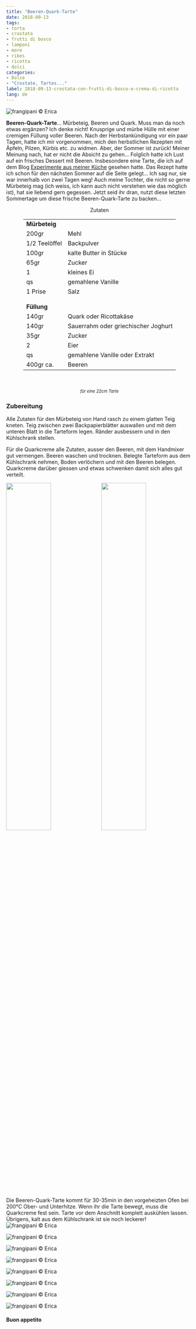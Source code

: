 ```yaml
---
title: "Beeren-Quark-Tarte"
date: 2018-09-13
tags:
- torta
- crostata
- frutti di bosco
- lamponi
- more
- ribes
- ricotta
- dolci
categories:
- Dolce
- "Crostate, Tartes..."
label: 2018-09-13-crostata-con-frutti-di-bosco-e-crema-di-ricotta
lang: de 
---
```

![](../2018-09-13-crostata-con-frutti-di-bosco-e-crema-di-ricotta/header.jpg "frangipani © Erica")

**Beeren-Quark-Tarte**... Mürbeteig, Beeren und Quark. Muss man da noch etwas ergänzen? Ich denke nicht! Knusprige und mürbe Hülle mit einer cremigen Füllung voller Beeren. Nach der Herbstankündigung vor ein paar Tagen, hatte ich mir vorgenommen, mich den herbstlichen Rezepten mit Äpfeln, Pilzen, Kürbis etc. zu widmen. Aber, der Sommer ist zurück! Meiner Meinung nach, hat er nicht die Absicht zu gehen... Folglich hatte ich Lust auf ein frisches Dessert mit Beeren. Insbesondere eine Tarte, die ich auf dem Blog <a href="https://www.experimenteausmeinerkueche.de/2016/07/sommerliche-beerentarte.html" target="_blank"> Experimente aus meiner Küche</a> gesehen hatte. Das Rezept hatte ich schon für den nächsten Sommer auf die Seite gelegt... Ich sag nur, sie war innerhalb von zwei Tagen weg! Auch meine Tochter, die nicht so gerne Mürbeteig mag (ich weiss, ich kann auch nicht verstehen wie das möglich ist), hat sie liebend gern gegessen. Jetzt seid ihr dran, nutzt diese letzten Sommertage um diese frische Beeren-Quark-Tarte zu backen...

<div id="wrapper" style="text-align: center">
  <div id="yourdiv" style="display: inline-block;">
    <div class="ingredients" itemscope itemtype="http://schema.org/Recipe">
      <span itemprop="name" style="display:none;">Beeren-Quark-Tarte</span>
      <span itemprop="recipeCategory" style="display:none;">Herzhaftes</span>
      <img itemprop="image" style="display:none;" class="ignore-gallery-item" src="../2018-09-13-crostata-con-frutti-di-bosco-e-crema-di-ricotta/header.jpeg"/>
      <span itemprop="author" style="display:none;">Erica Raiano</span>
      <span itemprop="description" style="display:none;">Beeren-Quark-Tarte... Mürbeteig, Beeren und Quark. Muss man da noch etwas ergänzen? Ich denke nicht!</span>
      <div class="ingredients-title">Zutaten</div>
      <table>
        <tbody>
          <tr>
            <td colspan="2"><b>Mürbeteig</b></td>
          </tr>
          <tr itemprop="recipeIngredient">
            <td>200gr</td>
            <td>Mehl</td>
          </tr>
          <tr itemprop="recipeIngredient">
            <td>1/2 Teelöffel</td>
            <td>Backpulver</td>
          </tr>
          <tr itemprop="recipeIngredient">
            <td>100gr</td>
            <td>kalte Butter in Stücke</td>
          </tr>
          <tr itemprop="recipeIngredient">
            <td>65gr</td>
            <td>Zucker</td>
          </tr>
          <tr itemprop="recipeIngredient">
            <td>1</td>
            <td>kleines Ei</td>
          </tr>
          <tr itemprop="recipeIngredient">
            <td>qs</td>
            <td>gemahlene Vanille</td>
          </tr>
          <tr itemprop="recipeIngredient">
            <td>1 Prise</td>
            <td>Salz</td>
          </tr>
          <tr style="height: 15px;"></tr>
          <tr>          
            <td colspan="2"><b>Füllung</b></td>
          </tr>
          <tr itemprop="recipeIngredient">
            <td>140gr</td>
            <td>Quark oder Ricottakäse</td>
          </tr>
          <tr itemprop="recipeIngredient">
            <td>140gr</td>
            <td>Sauerrahm oder griechischer Joghurt</td>
          </tr>
          <tr itemprop="recipeIngredient">
            <td>35gr</td>
            <td>Zucker</td>
          </tr>
          <tr itemprop="recipeIngredient">
            <td>2</td>
            <td>Eier</td>
          </tr>
          <tr itemprop="recipeIngredient">
            <td>qs</td>
            <td>gemahlene Vanille oder Extrakt</td>
          </tr>
          <tr itemprop="recipeIngredient">
            <td>400gr ca.</td>
            <td>Beeren</td>
        </tbody>
      </table>
      <br></br>
      <i class="pull-right" style="font-size: 80%;">für eine 22cm Tarte</i>
    </div>
  </div>
</div>


<h3>
  <font color="grey">
    <i class="fa fa-cogs"></i>
  </font> Zubereitung
</h3>

Alle Zutaten für den Mürbeteig von Hand rasch zu einem glatten Teig kneten. Teig zwischen zwei Backpapierblätter auswallen und mit dem unteren Blatt in die Tarteform legen. Ränder ausbessern und in den Kühlschrank stellen.

Für die Quarkcreme alle Zutaten, ausser den Beeren, mit dem Handmixer gut vermengen. Beeren waschen und trocknen. Belegte Tarteform aus dem Kühlschrank nehmen, Boden verlöchern und mit den Beeren belegen. Quarkcreme darüber giessen und etwas schwenken damit sich alles gut verteilt.
<p>
  <div style="width: 100%; margin-bottom: 0">
    <img style="float: left; width: 49%; margin-right: 1%" src="../2018-09-13-crostata-con-frutti-di-bosco-e-crema-di-ricotta/fruttidibosco.jpg" alt="" title="frangipani © Erica" />
    <img style="float: left; width: 49%; margin-left: 1%" src="../2018-09-13-crostata-con-frutti-di-bosco-e-crema-di-ricotta/teglia.jpg" alt="" title="frangipani © Erica" />
    <div style="clear: both"></div>
  </div>
</p>

Die Beeren-Quark-Tarte kommt für 30-35min in den vorgeheizten Ofen bei 200°C Ober- und Unterhitze. Wenn ihr die Tarte bewegt, muss die Quarkcreme fest sein. Tarte vor dem Anschnitt komplett auskühlen lassen. Übrigens, kalt aus dem Kühlschrank ist sie noch leckerer!
![](../2018-09-13-crostata-con-frutti-di-bosco-e-crema-di-ricotta/risultato1.jpg "frangipani © Erica")

![](../2018-09-13-crostata-con-frutti-di-bosco-e-crema-di-ricotta/risultato2.jpg "frangipani © Erica")

![](../2018-09-13-crostata-con-frutti-di-bosco-e-crema-di-ricotta/risultato3.jpg "frangipani © Erica")

![](../2018-09-13-crostata-con-frutti-di-bosco-e-crema-di-ricotta/risultato4.jpg "frangipani © Erica")

![](../2018-09-13-crostata-con-frutti-di-bosco-e-crema-di-ricotta/risultato5.jpg "frangipani © Erica")

![](../2018-09-13-crostata-con-frutti-di-bosco-e-crema-di-ricotta/risultato6.jpg "frangipani © Erica")

![](../2018-09-13-crostata-con-frutti-di-bosco-e-crema-di-ricotta/risultato7.jpg "frangipani © Erica")

![](../2018-09-13-crostata-con-frutti-di-bosco-e-crema-di-ricotta/risultato8.jpg "frangipani © Erica")

<h4>Buon appetito
  <font color="red">
    <i class="fa fa-smile-o"></i>
  </font>
</h4>